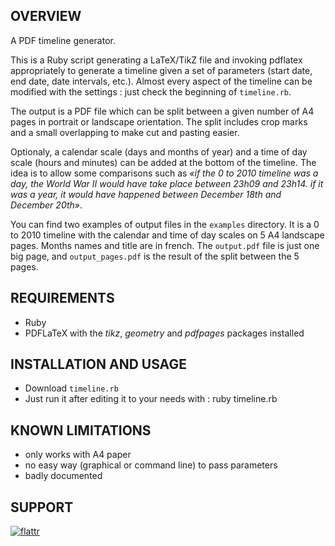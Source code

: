 ## OVERVIEW

A PDF timeline generator.

This is a Ruby script generating a LaTeX/TikZ file and invoking pdflatex appropriately to generate a timeline given a set of parameters (start date, end date, date intervals, etc.). Almost every aspect of the timeline can be modified with the settings : just check the beginning of `timeline.rb`.

The output is a PDF file which can be split between a given number of A4 pages in portrait or landscape orientation. The split includes crop marks and a small overlapping to make cut and pasting easier.

Optionaly, a calendar scale (days and months of year) and a time of day scale (hours and minutes) can be added at the bottom of the timeline. The idea is to allow some comparisons such as *«if the 0 to 2010 timeline was a day, the World War II would have take place between 23h09 and 23h14. if it was a year, it would have happened between December 18th and December 20th»*. 

You can find two examples of output files in the `examples` directory. It is a 0 to 2010 timeline with the calendar and time of day scales on 5 A4 landscape pages. Months names and title are in french. The `output.pdf` file is just one big page, and `output_pages.pdf` is the result of the split between the 5 pages.

## REQUIREMENTS

- Ruby
- PDFLaTeX with the *tikz*, *geometry* and *pdfpages* packages installed

## INSTALLATION AND USAGE

- Download `timeline.rb`
- Just run it after editing it to your needs with :
    ruby timeline.rb

## KNOWN LIMITATIONS

- only works with A4 paper
- no easy way (graphical or command line) to pass parameters
- badly documented

## SUPPORT

[![flattr](http://api.flattr.com/button/button-compact-static-100x17.png)](http://flattr.com/thing/51784/PDF-timeline-generator)
